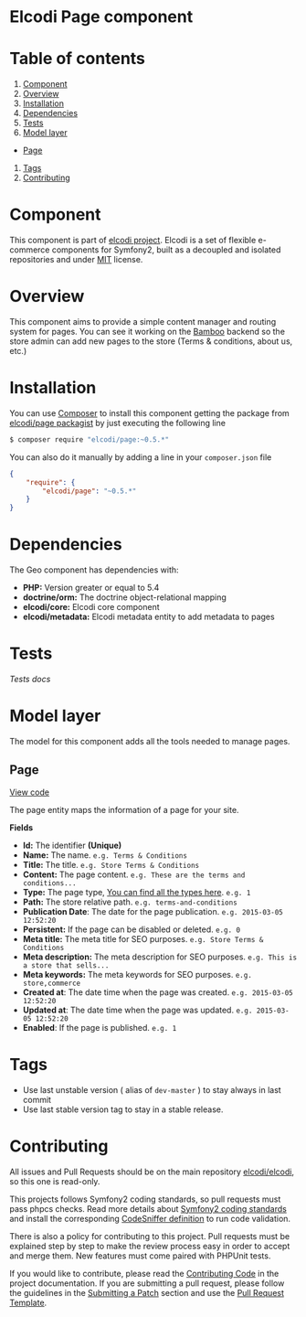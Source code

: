 Elcodi Page component
=====================

# Table of contents

1. [Component](#component)
1. [Overview](#overview)
1. [Installation](#installation)
1. [Dependencies](#dependencies)
1. [Tests](#tests)
1. [Model layer](#model-layer)
  * [Page](#page)
1. [Tags](#tags)
1. [Contributing](#contributing)

# Component

This component is part of [elcodi project](https://github.com/elcodi).
Elcodi is a set of flexible e-commerce components for Symfony2, built as a
decoupled and isolated repositories and under [MIT] license.

# Overview

This component aims to provide a simple content manager and routing system for
pages.
You can see it working on the [Bamboo] backend so the store admin can add new
pages to the store (Terms & conditions, about us, etc.)

# Installation

You can use [Composer] to install this component getting the package from
[elcodi/page packagist](https://packagist.org/packages/elcodi/page) by just
executing the following line

``` bash
$ composer require "elcodi/page:~0.5.*"
```
You can also do it manually by adding a line in your ``composer.json`` file

``` json
{
    "require": {
        "elcodi/page": "~0.5.*"
    }
}

```

# Dependencies

The Geo component has dependencies with:
- **PHP:** Version greater or equal to 5.4
- **doctrine/orm:** The doctrine object-relational mapping
- **elcodi/core:** Elcodi core component
- **elcodi/metadata:** Elcodi metadata entity to add metadata to pages

# Tests

*Tests docs*

# Model layer

The model for this component adds all the tools needed to manage pages.

## Page

[View code](https://github.com/elcodi/Page/blob/master/Entity/Page.php)

The page entity maps the information of a page for your site.

**Fields**
- **Id:** The identifier **(Unique)**
- **Name:** The name. `e.g. Terms & Conditions`
- **Title:** The title. `e.g. Store Terms & Conditions`
- **Content:** The page content. `e.g. These are the terms and conditions...`
- **Type:** The page type,
[You can find all the types here](https://github.com/elcodi/Page/blob/master/ElcodiPageTypes.php).
`e.g. 1`
- **Path:** The store relative path. `e.g. terms-and-conditions`
- **Publication Date**: The date for the page publication. `e.g. 2015-03-05
12:52:20`
- **Persistent:** If the page can be disabled or deleted. `e.g. 0`
- **Meta title:** The meta title for SEO purposes. `e.g. Store Terms &
Conditions`
- **Meta description:** The meta description for SEO purposes. `e.g. This is a
store that sells...`
- **Meta keywords:** The meta keywords for SEO purposes. `e.g. store,commerce`
- **Created at**: The date time when the page was created. `e.g. 2015-03-05
12:52:20`
- **Updated at**: The date time when the page was updated. `e.g. 2015-03-05
12:52:20`
- **Enabled**: If the page is published. `e.g. 1`

# Tags

* Use last unstable version ( alias of `dev-master` ) to stay always in last
commit
* Use last stable version tag to stay in a stable release.

# Contributing

All issues and Pull Requests should be on the main repository
[elcodi/elcodi](https://github.com/elcodi/elcodi), so this one is read-only.

This projects follows Symfony2 coding standards, so pull requests must pass
phpcs checks. Read more details about
[Symfony2 coding standards](http://symfony.com/doc/current/contributing/code/standards.html)
and install the corresponding [CodeSniffer definition](https://github.com/opensky/Symfony2-coding-standard)
to run code validation.

There is also a policy for contributing to this project. Pull requests must
be explained step by step to make the review process easy in order to
accept and merge them. New features must come paired with PHPUnit tests.

If you would like to contribute, please read the [Contributing Code][1] in the
project documentation. If you are submitting a pull request, please follow the
guidelines in the [Submitting a Patch][2] section and use the
[Pull Request Template][3].

[1]: http://symfony.com/doc/current/contributing/code/index.html
[2]: http://symfony.com/doc/current/contributing/code/patches.html#check-list
[3]: http://symfony.com/doc/current/contributing/code/patches.html#make-a-pull-request
[MIT]: (http://opensource.org/licenses/MIT)
[Composer]: (https://getcomposer.org/)
[Bamboo]: https://github.com/elcodi/bamboo
